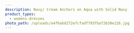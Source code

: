 ```yaml
---
description: Navy/ Cream Anchors on Aqua with Solid Navy
product_types:
  - womens-dresses
photo_path: /uploads/a4f6abd272e7cfadf793fbaf2630e126.jpg
---
```

